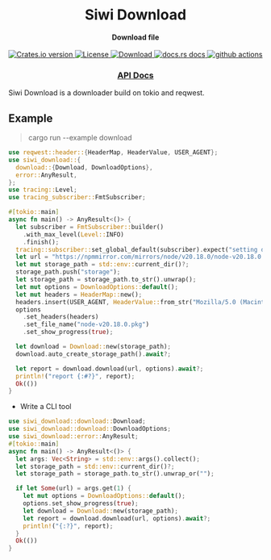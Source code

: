 <h1 align="center">Siwi Download</h1>
<div align="center">
 <strong>
   Download file
 </strong>
</div>

<br />

<div align="center">
  <!-- Crates version -->
  <a href="https://crates.io/crates/siwi-download">
    <img src="https://img.shields.io/crates/v/siwi-download.svg?style=flat-square"
    alt="Crates.io version" />
  </a>
  <!-- License -->
  <a href="https://crates.io/crates/siwi-download">
    <img src="https://img.shields.io/crates/l/siwi-download"
      alt="License" />
  </a>
  <!-- Downloads -->
  <a href="https://crates.io/crates/siwi-download">
    <img src="https://img.shields.io/crates/d/siwi-download.svg?style=flat-square"
      alt="Download" />
  </a>
  <!-- docs.rs docs -->
  <a href="https://docs.rs/siwi-download">
    <img src="https://img.shields.io/badge/docs-latest-blue.svg?style=flat-square"
      alt="docs.rs docs" />
  </a>
  <!-- Ci -->
  <a href="https://github.com/rs-videos/siwi-download/actions">
    <img src="https://github.com/rs-videos/siwi-download/workflows/Rust/badge.svg"
      alt="github actions" />
  </a>
</div>

<div align="center">
  <h3>
    <a href="https://docs.rs/siwi-download">
      API Docs
    </a>
  </h3>
</div>

Siwi Download is a downloader build on tokio and reqwest.

## Example

> cargo run --example download

```rust
use reqwest::header::{HeaderMap, HeaderValue, USER_AGENT};
use siwi_download::{
  download::{Download, DownloadOptions},
  error::AnyResult,
};
use tracing::Level;
use tracing_subscriber::FmtSubscriber;

#[tokio::main]
async fn main() -> AnyResult<()> {
  let subscriber = FmtSubscriber::builder()
    .with_max_level(Level::INFO)
    .finish();
  tracing::subscriber::set_global_default(subscriber).expect("setting default subscriber failed");
  let url = "https://npmmirror.com/mirrors/node/v20.18.0/node-v20.18.0.pkg";
  let mut storage_path = std::env::current_dir()?;
  storage_path.push("storage");
  let storage_path = storage_path.to_str().unwrap();
  let mut options = DownloadOptions::default();
  let mut headers = HeaderMap::new();
  headers.insert(USER_AGENT, HeaderValue::from_str("Mozilla/5.0 (Macintosh; Intel Mac OS X 10_15_7) AppleWebKit/537.36 (KHTML, like Gecko) Chrome/130.0.0.0 Safari/537.36")?);
  options
    .set_headers(headers)
    .set_file_name("node-v20.18.0.pkg")
    .set_show_progress(true);

  let download = Download::new(storage_path);
  download.auto_create_storage_path().await?;

  let report = download.download(url, options).await?;
  println!("report {:#?}", report);
  Ok(())
}


```

- Write a CLI tool

```rust
use siwi_download::download::Download;
use siwi_download::download::DownloadOptions;
use siwi_download::error::AnyResult;
#[tokio::main]
async fn main() -> AnyResult<()> {
  let args: Vec<String> = std::env::args().collect();
  let storage_path = std::env::current_dir()?;
  let storage_path = storage_path.to_str().unwrap_or("");

  if let Some(url) = args.get(1) {
    let mut options = DownloadOptions::default();
    options.set_show_progress(true);
    let download = Download::new(storage_path);
    let report = download.download(url, options).await?;
    println!("{:?}", report);
  }
  Ok(())
}

```
